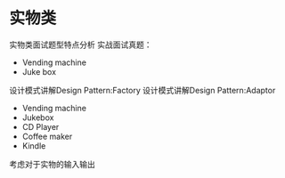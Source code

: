 # 实物类

实物类面试题型特点分析
实战面试真题：

- Vending machine
- Juke box

设计模式讲解Design Pattern:Factory
设计模式讲解Design Pattern:Adaptor

- Vending machine
- Jukebox
- CD Player
- Coffee maker
- Kindle

考虑对于实物的输入输出
